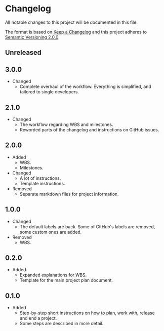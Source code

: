 # Changelog
All notable changes to this project will be documented in this file.

The format is based on [Keep a Changelog](https://keepachangelog.com/en/1.0.0/) and this project adheres to [Semantic Versioning 2.0.0](https://semver.org/).

## Unreleased

## 3.0.0
* Changed
    * Complete overhaul of the workflow. Everything is simplified, and tailored to single developers.

## 2.1.0
* Changed
    * The workflow regarding WBS and milestones.
    * Reworded parts of the changelog and instructions on GitHub issues.

## 2.0.0
* Added
    * WBS.
    * Milestones.
* Changed
    * A lot of instructions.
    * Template instructions.
* Removed
    * Separate markdown files for project information.

## 1.0.0
* Changed
  * The default labels are back. Some of GitHub's labels are removed, some custom ones are added.
* Removed
  * WBS.

## 0.2.0
* Added
    * Expanded explanations for WBS.
    * Template for the main project plan document.

## 0.1.0
* Added
    * Step-by-step short instructions on how to plan, work with, release and end a project.
    * Some steps are described in more detail.
